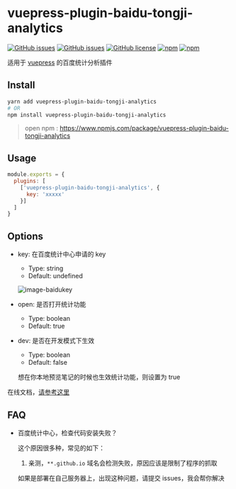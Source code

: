 # vuepress-plugin-baidu-tongji-analytics

[![GitHub issues](https://img.shields.io/github/issues/zq99299/vuepress-plugin.svg)](https://github.com/zq99299/vuepress-plugin/issues) [![GitHub issues](https://img.shields.io/github/issues-closed/zq99299/vuepress-plugin.svg)](https://github.com/zq99299/vuepress-plugin/issues?q=is%3Aissue+is%3Aclosed) [![GitHub license](https://img.shields.io/github/license/mashape/apistatus.svg)](https://raw.githubusercontent.com/zq99299/vuepress-plugin/master/LICENSE) [![npm](https://img.shields.io/npm/v/vuepress-plugin-baidu-tongji-analytics.svg)](https://www.npmjs.com/package/vuepress-plugin-baidu-tongji-analytics) [![npm](https://img.shields.io/npm/dt/vuepress-plugin-baidu-tongji-analytics.svg)](https://www.npmjs.com/package/vuepress-plugin-baidu-tongji-analytics)

适用于 [vuepress](https://vuepress.vuejs.org/zh/plugin/using-a-plugin.html) 的百度统计分析插件

## Install

```bash
yarn add vuepress-plugin-baidu-tongji-analytics
# OR 
npm install vuepress-plugin-baidu-tongji-analytics
```

> open npm : https://www.npmjs.com/package/vuepress-plugin-baidu-tongji-analytics

## Usage

```javascript
module.exports = {
  plugins: [
    ['vuepress-plugin-baidu-tongji-analytics', {
      key: 'xxxxx'
    }]
  ]
}
```

## Options
- key: 在百度统计中心申请的 key
    - Type: string
    - Default: undefined
    
    ![image-baidukey](https://github.com/zq99299/vuepress-plugin/blob/master/vuepress-plugin-baidu-tongji-analytics/docs/assets/image-baidukey.png?raw=true)

- open: 是否打开统计功能
    - Type: boolean
    - Default: true
    
- dev: 是否在开发模式下生效
    - Type: boolean
    - Default: false
    
    想在你本地预览笔记的时候也生效统计功能，则设置为 true

在线文档，[请参考这里](https://zq99299.github.io/vuepress-plugin/vuepress-plugin-baidu-tongji-analytics)

## FAQ
- 百度统计中心，检查代码安装失败？

  这个原因很多种，常见的如下：
  1. 亲测，`**.github.io` 域名会检测失败，原因应该是限制了程序的抓取
  
  如果是部署在自己服务器上，出现这种问题，请提交 issues，我会帮你解决
